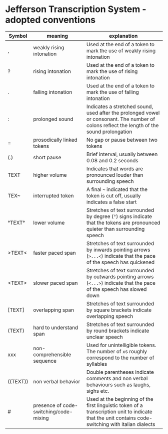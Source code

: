 
# Jefferson Transcription System - adopted conventions

| Symbol   | meaning                                | explanation                                                                                                                                         |
| -------- | -------------------------------------- | --------------------------------------------------------------------------------------------------------------------------------------------------- |
| ,        | weakly rising intonation               | Used at the end of a token to mark the use of weakly rising intonation                                                                              |
| ?        | rising intonation                      | Used at the end of a token to mark the use of rising intonation                                                                                     |
| .        | falling intonation                     | Used at the end of a token to mark the use of falling intonation                                                                                    |
| :        | prolonged sound                        | Indicates a stretched sound, used after the prolonged vowel or consonant. The number of colons reflect the length of the sound prolongation         |
| =        | prosodically linked tokens             | No gap or pause between two tokens                                                                                                                  |
| (.)      | short pause                            | Brief interval, usually between 0.08 and 0.2 seconds                                                                                                |
| TEXT     | higher volume                          | Indicates that words are pronounced louder than surrounding speech                                                                                  |
| TEX~     | interrupted token                      | A final `~` indicated that the token is cut off, usually indicates a false start                                                                    |
| °TEXT°   | lower volume                           | Stretches of text surrounded by degree (`°`) signs indicate that the tokens are pronounced quieter than surrounding speech                          |
| >TEXT<   | faster paced span                      | Stretches of text surrounded by inwards pointing arrows (`>...<`) indicate that the pace of the speech has quickened                                |
| \<TEXT\> | slower paced span                      | Stretches of text surrounded by outwards pointing arrows (`<...>`) indicate that the pace of the speech has slowed down                             |
| [TEXT]   | overlapping span                       | Stretches of text surrounded by square brackets indicate overlapping speech                                                                         |
| (TEXT)   | hard to understand span                | Stretches of text surrounded by round brackets indicate unclear speech                                                                              |
| xxx      | non-comprehensible sequence            | Used for unintelligible tokens. The number of `x`s roughly correspond to the number of syllables                                                    |
| ((TEXT)) | non verbal behavior                    | Double parentheses indicate comments and non verbal behaviours such as laughs, sighs etc.                                                           |
| #        | presence of code-switching/code-mixing | Used at the beginning of the first linguistic token of a transcription unit to indicate that the unit contains code-switching with italian dialects |